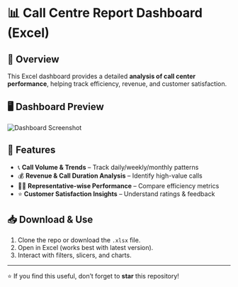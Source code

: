 # 📊 Call Centre Report Dashboard (Excel)

## 🔹 Overview
This Excel dashboard provides a detailed **analysis of call center performance**, helping track efficiency, revenue, and customer satisfaction.

## 🖥️ Dashboard Preview
![Dashboard Screenshot](https://github.com/user-attachments/assets/052c2e18-6730-4094-b662-5e9b72530668)

## 🚀 Features
- 📞 **Call Volume & Trends** – Track daily/weekly/monthly patterns  
- 💰 **Revenue & Call Duration Analysis** – Identify high-value calls  
- 🧑‍💼 **Representative-wise Performance** – Compare efficiency metrics  
- ⭐ **Customer Satisfaction Insights** – Understand ratings & feedback  

## 📥 Download & Use
1. Clone the repo or download the `.xlsx` file.  
2. Open in Excel (works best with latest version).  
3. Interact with filters, slicers, and charts.  

---

⭐ If you find this useful, don’t forget to **star** this repository!
